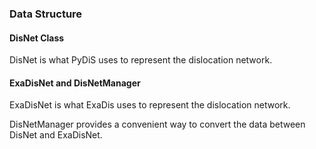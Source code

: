 ### Data Structure


#### DisNet Class
DisNet is what PyDiS uses to represent the dislocation network.

#### ExaDisNet and DisNetManager
ExaDisNet is what ExaDis uses to represent the dislocation network.

DisNetManager provides a convenient way to convert the data between DisNet and ExaDisNet.

